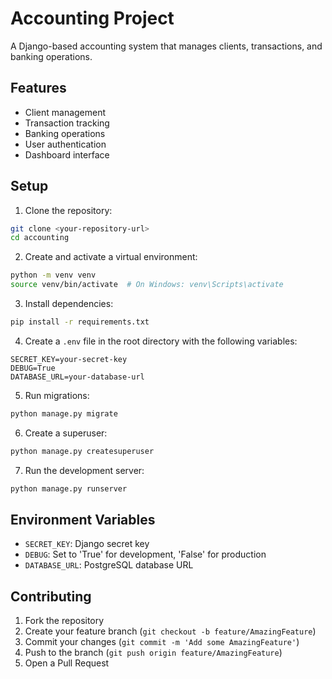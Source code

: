 # Accounting Project

A Django-based accounting system that manages clients, transactions, and banking operations.

## Features

- Client management
- Transaction tracking
- Banking operations
- User authentication
- Dashboard interface

## Setup

1. Clone the repository:
```bash
git clone <your-repository-url>
cd accounting
```

2. Create and activate a virtual environment:
```bash
python -m venv venv
source venv/bin/activate  # On Windows: venv\Scripts\activate
```

3. Install dependencies:
```bash
pip install -r requirements.txt
```

4. Create a `.env` file in the root directory with the following variables:
```
SECRET_KEY=your-secret-key
DEBUG=True
DATABASE_URL=your-database-url
```

5. Run migrations:
```bash
python manage.py migrate
```

6. Create a superuser:
```bash
python manage.py createsuperuser
```

7. Run the development server:
```bash
python manage.py runserver
```

## Environment Variables

- `SECRET_KEY`: Django secret key
- `DEBUG`: Set to 'True' for development, 'False' for production
- `DATABASE_URL`: PostgreSQL database URL

## Contributing

1. Fork the repository
2. Create your feature branch (`git checkout -b feature/AmazingFeature`)
3. Commit your changes (`git commit -m 'Add some AmazingFeature'`)
4. Push to the branch (`git push origin feature/AmazingFeature`)
5. Open a Pull Request 